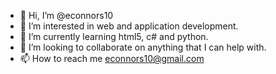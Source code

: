 - 👋 Hi, I’m @econnors10
- 👀 I’m interested in web and application development.
- 🌱 I’m currently learning html5, c# and python.
- 💞️ I’m looking to collaborate on anything that I can help with.
- 📫 How to reach me econnors10@gmail.com

<!---
econnors10/econnors10 is a ✨ special ✨ repository because its `README.md` (this file) appears on your GitHub profile.
You can click the Preview link to take a look at your changes.
--->
